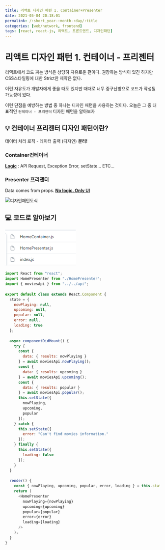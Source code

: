 ```yaml
---
title: 리액트 디자인 패턴 1. Container+Presenter
date: 2021-05-04 20:18:01
permalink: /:short_year-:month-:day/:title
categories: [web/network, frontend]
tags: [react, react-js, 리액트, 프론트엔드, 디자인패턴]
---
```


# 리액트 디자인 패턴 1. 컨테이너 - 프리젠터

리액트에서 코드 짜는 방식은 상당히 자유로운 편이다. 권장하는 방식이 있긴 하지만 CSS스타일링에 대한 Strict한 제약은 없다.

이런 자유도가 개발자에게 좋을 때도 있지만 때때로 너무 중구난방으로 코드가 작성될 가능성이 있다.

이런 단점을 예방하는 방법 중 하나는 디자인 패턴을 사용하는 것이다. 오늘은 그 중 대표적인 `컨테이너 - 프리젠터` 디자인 패턴을 알아보자



## :bulb: 컨테이너 프리젠터 디자인 패턴이란?

데이터 처리 로직  -  데이터 출력 (디자인) **분리!**



### Container컨테이너

**<u>Logic</u>** : API Request, Exception Error, setState... ETC...



### Presenter 프리젠터

Data comes from props. **<u>No logic. Only UI</u>**

![디자인패턴도식](https://img1.daumcdn.net/thumb/R1280x0/?scode=mtistory2&fname=https%3A%2F%2Fblog.kakaocdn.net%2Fdn%2FbWsxc1%2Fbtqzmk5UVvm%2FFgvzV9NbwOEvCC0mdhrkNk%2Fimg.png)



## :computer: 코드로 알아보기

![containerpresenter](/assets/img/containerpresenter.png)

```javascript
import React from "react";
import HomePresenter from "./HomePresenter";
import { moviesApi } from "../../api";

export default class extends React.Component {
  state = {
    nowPlaying: null,
    upcoming: null,
    popular: null,
    error: null,
    loading: true
  };

  async componentDidMount() {
    try {
      const {
        data: { results: nowPlaying }
      } = await moviesApi.nowPlaying();
      const {
        data: { results: upcoming }
      } = await moviesApi.upcoming();
      const {
        data: { results: popular }
      } = await moviesApi.popular();
      this.setState({
        nowPlaying,
        upcoming,
        popular
      });
    } catch {
      this.setState({
        error: "Can't find movies information."
      });
    } finally {
      this.setState({
        loading: false
      });
    }
  }

  render() {
    const { nowPlaying, upcoming, popular, error, loading } = this.state;
    return (
      <HomePresenter
        nowPlaying={nowPlaying}
        upcoming={upcoming}
        popular={popular}
        error={error}
        loading={loading}
      />
    );
  }
}
```

